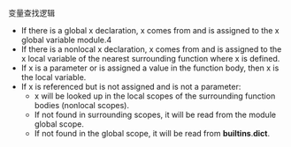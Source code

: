 变量查找逻辑
- If there is a global x declaration, x comes from and is assigned to the x global variable module.4
- If there is a nonlocal x declaration, x comes from and is assigned to the x local variable of the nearest surrounding function where x is defined.
- If x is a parameter or is assigned a value in the function body, then x is the local variable.
- If x is referenced but is not assigned and is not a parameter:
    - x will be looked up in the local scopes of the surrounding function bodies
(nonlocal scopes).
    - If not found in surrounding scopes, it will be read from the module global scope.
    - If not found in the global scope, it will be read from __builtins__.__dict__.